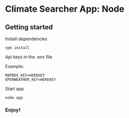 # Climate Searcher App: Node

## Getting started

Install dependencies

```
npm install
```

Api keys in the .env file

Example:

```
MAPBOX_KEY=HEREKEY
OPENWEATHER_KEY=HEREKEY
```

Start app

```
node app
```

### Enjoy!

